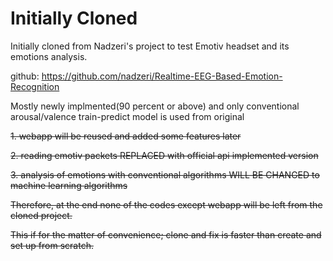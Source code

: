 
# Initially Cloned
Initially cloned from Nadzeri's project to test Emotiv headset and its emotions analysis.

github:
https://github.com/nadzeri/Realtime-EEG-Based-Emotion-Recognition

Mostly newly implmented(90 percent or above) and only conventional arousal/valence train-predict model is used from original

~~1. webapp will be reused and added some features later~~

~~2. reading emotiv packets REPLACED with official api implemented version~~

~~3. analysis of emotions with conventional algorithms WILL BE CHANGED to machine learning algorithms~~

~~Therefore, at the end none of the codes except webapp will be left from the cloned project.~~

~~This if for the matter of convenience; clone and fix is faster than create and set up from scratch.~~





 
